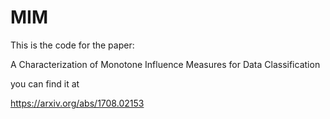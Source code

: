 # MIM

This is the code for the paper: 

A Characterization of Monotone Influence Measures for Data Classification

you can find it at

https://arxiv.org/abs/1708.02153
